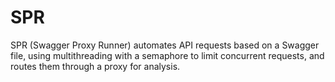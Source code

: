 # SPR
SPR (Swagger Proxy Runner) automates API requests based on a Swagger file, using multithreading with a semaphore to limit concurrent requests, and routes them through a proxy for analysis.
